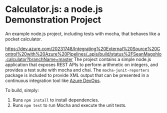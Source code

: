 Calculator.js: a node.js Demonstration Project
==============================================
An example node.js project, including tests with mocha, that behaves like
a pocket calculator.






https://dev.azure.com/20231748/Integrating%20External%20Source%20Control%20with%20Azure%20Pipelines/_apis/build/status%2FSeanMagohlo.calculator?branchName=master
The project contains a simple node.js application that exposes REST APIs
to perform arithmetic on integers, and provides a test suite with mocha
and chai.  The `mocha-junit-reporters` package is included to provide XML
output that can be presented in a continuous integration tool like
[Azure DevOps](https://azure.com/devops).

To build, simply:

1. Runs `npm install` to install dependencies.
2. Runs `npm test` to run Mocha and execute the unit tests.

